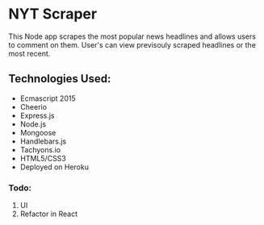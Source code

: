 # NYT Scraper
This Node app scrapes the most popular news headlines and allows users to comment on them. User's can view previsouly scraped headlines or the most recent. 

## Technologies Used: 
* Ecmascript 2015
* Cheerio
* Express.js
* Node.js
* Mongoose
* Handlebars.js
* Tachyons.io 
* HTML5/CSS3
* Deployed on Heroku 

### Todo:
1. UI
2. Refactor in React
